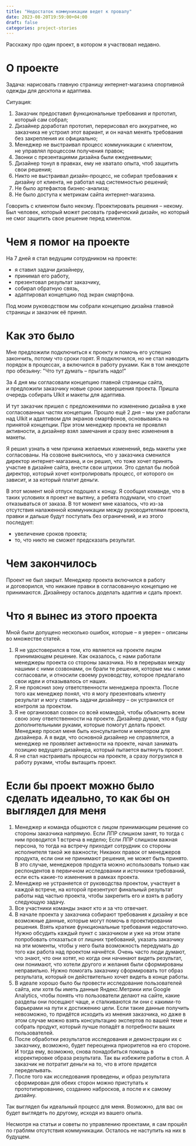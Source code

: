 ```yaml
---
title: "Недостаток коммуникации ведет к провалу"
date: 2023-08-20T19:59:00+04:00
draft: false
categories: project-stories
---
```


Расскажу про один проект, в котором я участвовал недавно.

# О проекте

Задача: нарисовать главную страницу интернет-магазина спортивной одежды для десктопа и адаптива.

Ситуация:
1. Заказчик предоставил функциональные требования и прототип, который сам собрал;
2. Дизайнер доработал прототип, перерисовал его аккуратнее, но заказчика не устроил этот вариант, и он начал менять требования без закрепления их официально;
3. Менеджер не выстраивал процесс коммуникации с клиентом, не управлял процессом получения правок;
4. Звонки с презентациями дизайна были ежедневными;
5. Дизайнер тонул в правках, ему не хватало опыта, чтоб защитить свои решения;
6. Никто не выстраивал дизайн-процесс, не собирал требования к дизайну от клиента, не работал над системностью решений;
7. Не было артефактов бизнес-анализа;
8. Не было доступа к метрикам сайта интернет-магазина.

Говорить с клиентом было некому. Проектировать решения – некому. Был человек, который может рисовать графический дизайн, но который не смог защитить свое решение перед клиентом.

# Чем я помог на проекте

На 7 дней я стал ведущим сотрудником на проекте:
- я ставил задачи дизайнеру,
- принимал его работу,
- презентовал результат заказчику,
- собирал обратную связь,
- адаптировал концепцию под экран смартфона.

Под моим руководством мы собрали концепцию дизайна главной страницы и заказчик её принял.

# Как это было

Мне предложили подключиться к проекту и помочь его успешно закончить, потому что сроки горят. Я подключился, но не стал наводить порядок в процессах, а включился в работу руками. Как в том анекдоте про обезьяну: "Что тут думать – прыгать надо!"

За 4 дня мы согласовали концепцию главной страницы сайта, и предложили заказчику новые сроки завершения проекта. Пришла очередь собирать UIkit и макеты для адаптива.

И тут заказчик пришел с предложениями по изменению дизайна в уже согласованных частях концепции. Прошло ещё 2 дня – мы уже работали над UIkit и адаптивом для экранов смартфонов, основываясь на принятой концепции. При этом менеджер проекта не проявлял активности, а дизайнер взял замечания и сразу внес изменения в макеты.

Я решил узнать в чем причина желаемых изменений, ведь макеты уже согласованы. На созвоне выяснилось, что у заказчика сменился директор интернет-магазина, и он решил, что тоже хочет принять участие в дизайне сайта, внести свои штрихи. Это сделал бы любой директор, который хочет контролировать процесс, от которого он зависит, и за который платит деньги.

В этот момент мой отпуск подошел к концу. Я сообщил команде, что в таких условиях я проект не вытяну, а ребята подумали, что стоит отказываться от заказа. В тот момент мне казалось, что из-за отсутствия налаженной коммуникации между руководителями проекта, правки и дальше будут поступать без ограничений, и из этого последует:
- увеличение сроков проекта;
- то, что никто не сможет предсказать результат.

# Чем закончилось

Проект не был закрыт. Менеджер проекта включился в работу и договорился, что никакие правки в согласованную концепцию не принимаются. Дизайнеру осталось доделать адаптив и сдать проект.

# Что я вынес из этого проекта

Мной были допущено несколько ошибок, которые – я уверен – описаны во множестве статей.
1. Я не удостоверился в том, кто является на проекте лицом принимающем решение.
   Как оказалось, с нами работали менеджеры проекта со стороны заказчика.
   Но в перерывах между нашими с ними созвонами, он брали те решения, которые мы с ними согласовали, и относили своему руководству, которое предлагало свои идеи и отказывалось от наших.
2. Я не прояснил зону ответственности менеджера проекта.
   После того как менеджер понял, что я могу презентовать клиенту результат и могу ставить задачи дизайнеру – он устранился от контроля за проектом.
3. Я не организовал созвон со всей командой, чтобы объяснить всем свою зону ответственности на проекте.
   Дизайнер думал, что я буду дополнительными руками, которые помогут делать проект. Менеджер просил меня быть консультантом и ментором для дизайнера. А я видя, что основной дизайнер не справляется, а менеджер не проявляет активности на проекте, начал занимать позицию ведущего дизайнера, который пытается  вытянуть проект.
4. Я не стал настраивать процессы на проекте, а сразу погрузился в работу руками, чтобы вытащить проект.

# Если бы проект можно было сделать идеально, то как бы он выглядел для меня

1. Менеджер и команда общаются с лицом принимающим решение со стороны заказчика напрямую.
   Если ЛПР слишком занят, то тогда с ним проводится 1 встреча в неделю;
   Если ЛПР слишком важная персона, то тогда на встречу приходит сотрудник со стороны исполнителя такой же важности;
   Никаких правок от менеджеров продукта, если они не принимают решения, не может быть принято. В это случае, менеджеров продукта можно использовать только как респондентов в первичном исследовании и источники требований, если есть какие-то изменения в рамках проекта.
2. Менеджер не устраняется от руководства проектом, участвует в каждой встрече, на которой презентуют финальный результат работы над частью проекта, чтобы закрепить его и взять в работу следующую задачу.
3. Все участники команды знают кто и за что отвечает.
4. В начале проекта у заказчика собирают требования к дизайну и все возможные данные, которые могут помочь в проектировании решения.
   Взять краткие функциональные требования недостаточно. Нужно обсудить каждый пункт с заказчиком и уже на этом этапе попробовать отказаться от лишних требований, указать заказчику на эти моменты, чтобы у него была возможность передумать до того как работа над проектом начнётся. Очень часто люди думают, что знают, что они хотят, но когда они начинают видеть результат, они понимают, что хотели другого и желания были сформированы неправильно. Нужно помогать заказчику сформировать тот образ результата, который он действительно хочет видеть в конце работы.
5. В идеале хорошо было бы провести исследование пользователей сайта, или хотя бы иметь данные Яндекс.Метрики или Google Analytics, чтобы понять что пользователи делают на сайте, какие разделы они посещают чаще, и сталкиваются ли они с какими-то барьерами на пути к достижению цели.
   Если такие данные получить невозможно, то придётся исходить из мнения заказчика, но даже в этом случае можно взять консультацию экспертов по вашей теме и собрать продукт, который лучше попадёт в потребности ваших пользователей.
6. После обработки результатов исследования и демонстрации их с заказчику, возможно, будет переоценка приоритетов на его стороне. И тогда ему, возможно, снова понадобиться помощь в корректировке образа результата.
   Так вы избежите работы в стол. А заказчик не потратит деньги на то, что в итоге придется переделывать.
7. После того как исследования проведены, и образ результата сформирован для обеих сторон можно приступать к прототипированию, созданию набросков, а после и к самому дизайну.

Так выглядел бы идеальный процесс для меня. Возможно, для вас он будет выглядеть по другому, исходя из вашего опыта.

Несмотря на статьи и советы по управлению проектами, я сам прошёл по граблям отсутствия коммуникации. Осталось не наступить на них в будущем.